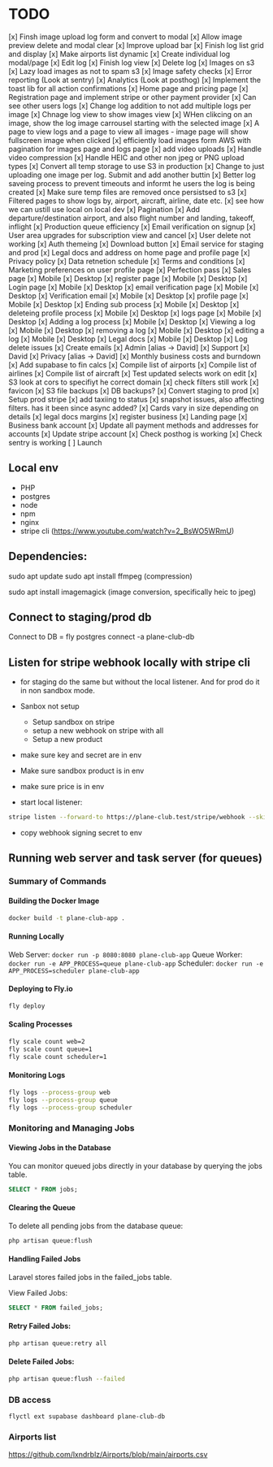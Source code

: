 # TODO

[x] Finsh image upload log form and convert to modal
[x] Allow image preview delete and modal clear
[x] Improve upload bar
[x] Finish log list grid and display
[x] Make airports list dynamic
[x] Create individual log modal/page
[x] Edit log
[x] Finish log view
[x] Delete log
[x] Images on s3
[x] Lazy load images as not to spam s3
[x] Image safety checks
[x] Error reporting (Look at sentry)
[x] Analytics (Look at posthog)
[x] Implement the toast lib for all action confirmations
[x] Home page and pricing page
[x] Registration page and implement stripe or other payment provider
[x] Can see other users logs
[x] Change log addition to not add multiple logs per image
[x] Chnage log view to show images view
[x] WHen clikcing on an image, show the log image carrousel starting with the selected image
[x] A page to view logs and a page to view all images - image page will show fullscreen image when clicked
[x] efficiently load images form AWS with pagination for images page and logs page
[x] add video uploads
[x] Handle video compression
[x] Handle HEIC and other non jpeg or PNG upload types
[x] Convert all temp storage to use S3 in production
[x] Change to just uploading one image per log. Submit and add another buttin
[x] Better log saveing process to prevent timeouts and informt he users the log is being created
[x] Make sure temp files are removed once persistsed to s3
[x] Filtered pages to show logs by, airport, aircraft, airline, date etc.
[x] see how we can ustill use local on local dev
[x] Pagination
[x] Add departure/destination airport, and also flight number and landing, takeoff, inflight 
[x] Production queue efficiency 
[x] Email verification on signup
[x] User area upgrades for subscription view and cancel
[x] User delete not working
[x] Auth themeing
[x] Download button
[x] Email service for staging and prod
[x] Legal docs and address on home page and profile page
    [x] Privacy policy
        [x] Data retnetion schedule
    [x] Terms and conditions
    [x] Marketing preferences on user profile page
[x] Perfection pass
    [x] Sales page
        [x] Mobile
        [x] Desktop
    [x] register page
        [x] Mobile
        [x] Desktop
    [x] Login page
        [x] Mobile
        [x] Desktop
    [x] email verification page
        [x] Mobile
        [x] Desktop
    [x] Verification email
        [x] Mobile
        [x] Desktop
    [x] profile page
        [x] Mobile
        [x] Desktop
    [x] Ending sub process
        [x] Mobile
        [x] Desktop
    [x] deleteing profile process
        [x] Mobile
        [x] Desktop
    [x] logs page
        [x] Mobile
        [x] Desktop
    [x] Adding a log process
        [x] Mobile
        [x] Desktop
    [x] Viewing a log
        [x] Mobile
        [x] Desktop
    [x] removing a log
        [x] Mobile
        [x] Desktop
    [x] editing a log
        [x] Mobile
        [x] Desktop
    [x] Legal docs
        [x] Mobile
        [x] Desktop
[x] Log delete issues
[x] Create emails
    [x] Admin [alias -> David]
    [x] Support
    [x] David
    [x] Privacy [alias -> David]
[x] Monthly business costs and burndown
[x] Add supabase to fin calcs
[x] Compile list of airports
[x] Compile list of airlines
[x] Compile list of aircraft
[x] Test updated selects work on edit
[x] S3 look at cors to specifiyt he correct domain
[x] check filters still work
[x] favicon
[x] S3 file backups
[x] DB backups?
[x] Convert staging to prod
[x] Setup prod stripe
[x] add taxiing to status
[x] snapshot issues, also affecting filters. has it been since async added?
[x] Cards vary in size depending on details
[x] legal docs margins
[x] register business
[x] Landing page
[x] Business bank account
[x] Update all payment methods and addresses for accounts
[x] Update stripe account
[x] Check posthog is working
[x] Check sentry is working
[ ] Launch


## Local env
- PHP
- postgres
- node
- npm
- nginx
- stripe cli (https://www.youtube.com/watch?v=2_BsWO5WRmU)

## Dependencies:

sudo apt update
sudo apt install ffmpeg (compression)

sudo apt install imagemagick (image conversion, specifically heic to jpeg)

## Connect to staging/prod db

Connect to DB = fly postgres connect -a plane-club-db

## Listen for stripe webhook locally with stripe cli

- for staging do the same but without the local listener. And for prod do it in non sandbox mode.

- Sanbox not setup
    - Setup sandbox on stripe
    - setup a new webhook on stripe with all
    - Setup a new product
- make sure key and secret are in env
- Make sure sandbox product is in env
- make sure price is in env
- start local listener:

```bash
stripe listen --forward-to https://plane-club.test/stripe/webhook --skip-verify
```
- copy webhook signing secret to env

## Running web server and task server (for queues)
### Summary of Commands

#### Building the Docker Image
```bash
docker build -t plane-club-app .
```

#### Running Locally
Web Server: `docker run -p 8080:8080 plane-club-app`
Queue Worker: `docker run -e APP_PROCESS=queue plane-club-app`
Scheduler: `docker run -e APP_PROCESS=scheduler plane-club-app`

#### Deploying to Fly.io
```bash
fly deploy
```

#### Scaling Processes
```bash
fly scale count web=2
fly scale count queue=1
fly scale count scheduler=1
```

#### Monitoring Logs
```bash
fly logs --process-group web
fly logs --process-group queue
fly logs --process-group scheduler
```

### Monitoring and Managing Jobs

#### Viewing Jobs in the Database
You can monitor queued jobs directly in your database by querying the jobs table.

```sql
SELECT * FROM jobs;
```

#### Clearing the Queue
To delete all pending jobs from the database queue:

```bash
php artisan queue:flush
```

#### Handling Failed Jobs
Laravel stores failed jobs in the failed_jobs table.

View Failed Jobs:

```sql
SELECT * FROM failed_jobs;
```

#### Retry Failed Jobs:

```bash
php artisan queue:retry all
```

#### Delete Failed Jobs:

```bash
php artisan queue:flush --failed
```

### DB access

```flyctl ext supabase dashboard plane-club-db```



### Airports list

https://github.com/lxndrblz/Airports/blob/main/airports.csv




